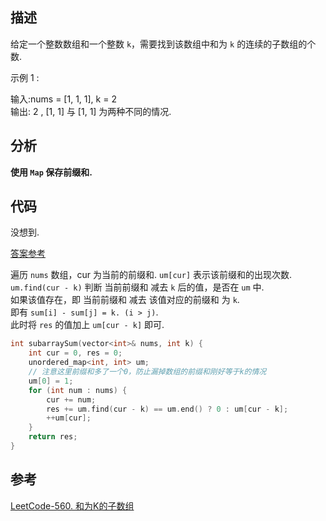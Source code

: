## 描述

给定一个整数数组和一个整数 `k`，需要找到该数组中和为 `k` 的连续的子数组的个数.

示例 1 :

输入:nums = [1, 1, 1], k = 2    
输出: 2 , [1, 1] 与 [1, 1] 为两种不同的情况.


## 分析

**使用 `Map` 保存前缀和.**

## 代码

没想到.    

[答案参考](https://leetcode-cn.com/problems/subarray-sum-equals-k/solution/c-nshi-jian-nkong-jian-xiang-jie-by-charon____/)

遍历 `nums` 数组，cur 为当前的前缀和. `um[cur]` 表示该前缀和的出现次数.       
`um.find(cur - k)` 判断 当前前缀和 减去 `k` 后的值，是否在 `um` 中.        
如果该值存在，即 当前前缀和 减去 该值对应的前缀和 为 `k`.      
即有 `sum[i] - sum[j] = k. (i > j)`.      
此时将 `res` 的值加上 `um[cur - k]` 即可.

```cpp
int subarraySum(vector<int>& nums, int k) {
    int cur = 0, res = 0;
    unordered_map<int, int> um;
    // 注意这里前缀和多了一个0，防止漏掉数组的前缀和刚好等于k的情况
    um[0] = 1;
    for (int num : nums) {
        cur += num;
        res += um.find(cur - k) == um.end() ? 0 : um[cur - k];
        ++um[cur];
    }
    return res;
}
```

## 参考
[LeetCode-560. 和为K的子数组](https://leetcode-cn.com/problems/subarray-sum-equals-k/)
